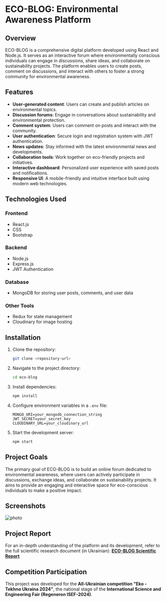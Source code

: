 # ECO-BLOG: Environmental Awareness Platform

## Overview

ECO-BLOG is a comprehensive digital platform developed using React and Node.js. It serves as an interactive forum where environmentally conscious individuals can engage in discussions, share ideas, and collaborate on sustainability projects. The platform enables users to create posts, comment on discussions, and interact with others to foster a strong community for environmental awareness.

## Features

- **User-generated content**: Users can create and publish articles on environmental topics.
- **Discussion forums**: Engage in conversations about sustainability and environmental protection.
- **Comment system**: Users can comment on posts and interact with the community.
- **User authentication**: Secure login and registration system with JWT authentication.
- **News updates**: Stay informed with the latest environmental news and developments.
- **Collaboration tools**: Work together on eco-friendly projects and initiatives.
- **Interactive dashboard**: Personalized user experience with saved posts and notifications.
- **Responsive UI**: A mobile-friendly and intuitive interface built using modern web technologies.

## Technologies Used

### Frontend
- React.js
- CSS
- Bootstrap

### Backend
- Node.js
- Express.js
- JWT Authentication

### Database
- MongoDB for storing user posts, comments, and user data

### Other Tools
- Redux for state management
- Cloudinary for image hosting

## Installation

1. Clone the repository:
   ```sh
   git clone <repository-url>
   ```
2. Navigate to the project directory:
   ```sh
   cd eco-blog
   ```
3. Install dependencies:
   ```sh
   npm install
   ```
4. Configure environment variables in a `.env` file:
   ```env
   MONGO_URI=your_mongodb_connection_string
   JWT_SECRET=your_secret_key
   CLOUDINARY_URL=your_cloudinary_url
   ```
5. Start the development server:
   ```sh
   npm start
   ```

## Project Goals

The primary goal of ECO-BLOG is to build an online forum dedicated to environmental awareness, where users can actively participate in discussions, exchange ideas, and collaborate on sustainability projects. It aims to provide an engaging and interactive space for eco-conscious individuals to make a positive impact.

## Screenshots

![photo](https://res.cloudinary.com/ddz9i6tqa/image/upload/hncqu3kndf3a58ox0eqw)

## Project Report

For an in-depth understanding of the platform and its development, refer to the full scientific research document (in Ukrainian): **[ECO-BLOG Scientific Report](https://docs.google.com/document/d/1c4bIIJE03CizANDXIJNh-693LFKKYPOK9DyjY2yWLSQ/edit?usp=sharing)**

## Competition Participation

This project was developed for the **All-Ukrainian competition "Eko - Tekhno Ukraina 2024"**, the national stage of the **International Science and Engineering Fair (Regeneron ISEF-2024)**.


